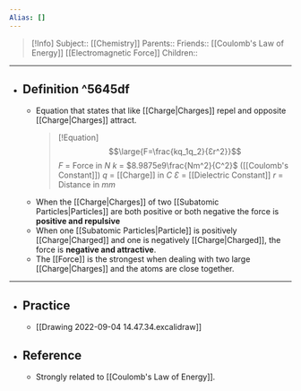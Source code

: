 ```yaml
---
Alias: []
---
```

> [!Info]
> Subject:: [[Chemistry]]
> Parents:: 
> Friends:: [[Coulomb's Law of Energy]] [[Electromagnetic Force]]
> Children:: 
---
- ## Definition ^5645df
	- Equation that states that like [[Charge|Charges]] repel and opposite [[Charge|Charges]] attract.
	  > [!Equation]
	  > $$\large{F=\frac{kq_1q_2}{Ɛr^2}}$$
	  > $F$ = Force in $N$
	  > $k$ = $8.9875e9\frac{Nm^2}{C^2}$ ([[Coulomb's Constant]])
	  > $q$ = [[Charge]] in $C$
	  > $Ɛ$ = [[Dielectric Constant]]
	  > $r$ = Distance in $mm$
	- When the [[Charge|Charges]] of two [[Subatomic Particles|Particles]] are both positive or both negative the force is **positive and repulsive**
	- When one [[Subatomic Particles|Particle]] is positively [[Charge|Charged]] and one is negatively [[Charge|Charged]], the force is **negative and attractive**.
	- The [[Force]] is the strongest when dealing with two large [[Charge|Charges]] and the atoms are close together.
---
- ## Practice
	- [[Drawing 2022-09-04 14.47.34.excalidraw]]
- ## Reference
	- Strongly related to [[Coulomb's Law of Energy]].
